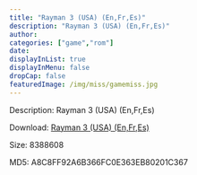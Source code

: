 ```yaml
---
title: "Rayman 3 (USA) (En,Fr,Es)"
description: "Rayman 3 (USA) (En,Fr,Es)"
author: 
categories: ["game","rom"]
date: 
displayInList: true
displayInMenu: false
dropCap: false
featuredImage: /img/miss/gamemiss.jpg
---
```


Description: Rayman 3 (USA) (En,Fr,Es)

Download: <a style="text-decoration:underline;" href="https://mega.nz/#!TDRiFKTR!wpWxh0aZYiK5ewkSl1qovtR7myzvXVqkYHVaT3eyqJw" target = "_blank" rel = "nofollow" > Rayman 3 (USA) (En,Fr,Es)</a>

Size: 8388608

MD5: A8C8FF92A6B366FC0E363EB80201C367

